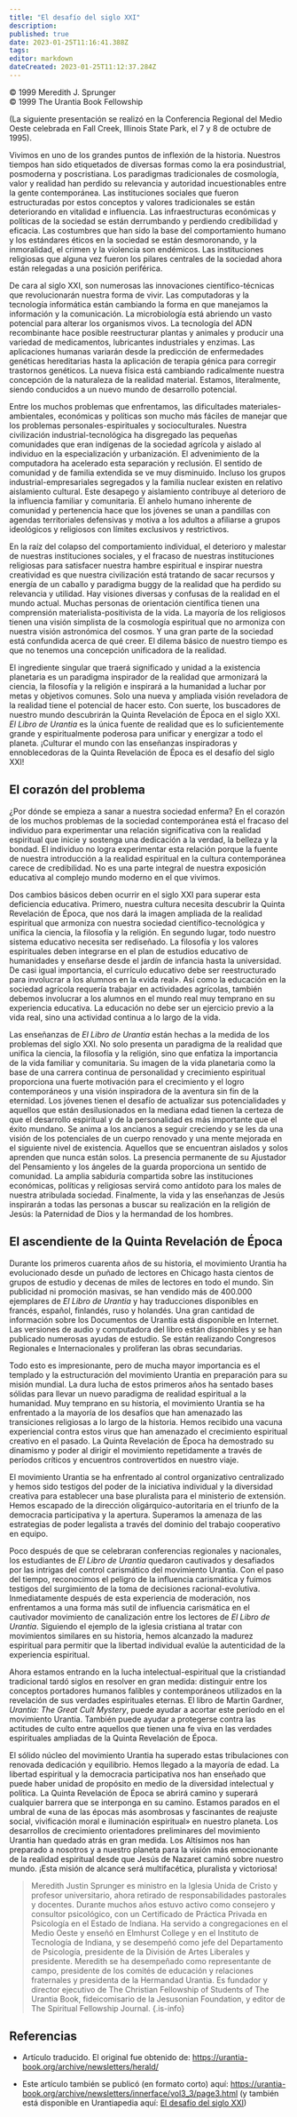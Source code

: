 ```yaml
---
title: "El desafío del siglo XXI"
description: 
published: true
date: 2023-01-25T11:16:41.388Z
tags:
editor: markdown
dateCreated: 2023-01-25T11:12:37.284Z
---
```


<p class="v-card v-sheet theme--light grey lighten-3 px-2">© 1999 Meredith J. Sprunger<br>© 1999 The Urantia Book Fellowship</p>

(La siguiente presentación se realizó en la Conferencia Regional del Medio Oeste celebrada en Fall Creek, Illinois State Park, el 7 y 8 de octubre de 1995).

Vivimos en uno de los grandes puntos de inflexión de la historia. Nuestros tiempos han sido etiquetados de diversas formas como la era posindustrial, posmoderna y poscristiana. Los paradigmas tradicionales de cosmología, valor y realidad han perdido su relevancia y autoridad incuestionables entre la gente contemporánea. Las instituciones sociales que fueron estructuradas por estos conceptos y valores tradicionales se están deteriorando en vitalidad e influencia. Las infraestructuras económicas y políticas de la sociedad se están derrumbando y perdiendo credibilidad y eficacia. Las costumbres que han sido la base del comportamiento humano y los estándares éticos en la sociedad se están desmoronando, y la inmoralidad, el crimen y la violencia son endémicos. Las instituciones religiosas que alguna vez fueron los pilares centrales de la sociedad ahora están relegadas a una posición periférica.

De cara al siglo XXI, son numerosas las innovaciones científico-técnicas que revolucionarán nuestra forma de vivir. Las computadoras y la tecnología informática están cambiando la forma en que manejamos la información y la comunicación. La microbiología está abriendo un vasto potencial para alterar los organismos vivos. La tecnología del ADN recombinante hace posible reestructurar plantas y animales y producir una variedad de medicamentos, lubricantes industriales y enzimas. Las aplicaciones humanas variarán desde la predicción de enfermedades genéticas hereditarias hasta la aplicación de terapia génica para corregir trastornos genéticos. La nueva física está cambiando radicalmente nuestra concepción de la naturaleza de la realidad material. Estamos, literalmente, siendo conducidos a un nuevo mundo de desarrollo potencial.

Entre los muchos problemas que enfrentamos, las dificultades materiales-ambientales, económicas y políticas son mucho más fáciles de manejar que los problemas personales-espirituales y socioculturales. Nuestra civilización industrial-tecnológica ha disgregado las pequeñas comunidades que eran indígenas de la sociedad agrícola y aislado al individuo en la especialización y urbanización. El advenimiento de la computadora ha acelerado esta separación y reclusión. El sentido de comunidad y de familia extendida se ve muy disminuido. Incluso los grupos industrial-empresariales segregados y la familia nuclear existen en relativo aislamiento cultural. Este desapego y aislamiento contribuye al deterioro de la influencia familiar y comunitaria. El anhelo humano inherente de comunidad y pertenencia hace que los jóvenes se unan a pandillas con agendas territoriales defensivas y motiva a los adultos a afiliarse a grupos ideológicos y religiosos con límites exclusivos y restrictivos.

En la raíz del colapso del comportamiento individual, el deterioro y malestar de nuestras instituciones sociales, y el fracaso de nuestras instituciones religiosas para satisfacer nuestra hambre espiritual e inspirar nuestra creatividad es que nuestra civilización está tratando de sacar recursos y energía de un caballo y paradigma buggy de la realidad que ha perdido su relevancia y utilidad. Hay visiones diversas y confusas de la realidad en el mundo actual. Muchas personas de orientación científica tienen una comprensión materialista-positivista de la vida. La mayoría de los religiosos tienen una visión simplista de la cosmología espiritual que no armoniza con nuestra visión astronómica del cosmos. Y una gran parte de la sociedad está confundida acerca de qué creer. El dilema básico de nuestro tiempo es que no tenemos una concepción unificadora de la realidad.

El ingrediente singular que traerá significado y unidad a la existencia planetaria es un paradigma inspirador de la realidad que armonizará la ciencia, la filosofía y la religión e inspirará a la humanidad a luchar por metas y objetivos comunes. Solo una nueva y ampliada visión reveladora de la realidad tiene el potencial de hacer esto. Con suerte, los buscadores de nuestro mundo descubrirán la Quinta Revelación de Época en el siglo XXI. _El Libro de Urantia_ es la única fuente de realidad que es lo suficientemente grande y espiritualmente poderosa para unificar y energizar a todo el planeta. ¡Culturar el mundo con las enseñanzas inspiradoras y ennoblecedoras de la Quinta Revelación de Época es el desafío del siglo XXI!

## El corazón del problema

¿Por dónde se empieza a sanar a nuestra sociedad enferma? En el corazón de los muchos problemas de la sociedad contemporánea está el fracaso del individuo para experimentar una relación significativa con la realidad espiritual que inicie y sostenga una dedicación a la verdad, la belleza y la bondad. El individuo no logra experimentar esta relación porque la fuente de nuestra introducción a la realidad espiritual en la cultura contemporánea carece de credibilidad. No es una parte integral de nuestra exposición educativa al complejo mundo moderno en el que vivimos.

Dos cambios básicos deben ocurrir en el siglo XXI para superar esta deficiencia educativa. Primero, nuestra cultura necesita descubrir la Quinta Revelación de Época, que nos dará la imagen ampliada de la realidad espiritual que armoniza con nuestra sociedad científico-tecnológica y unifica la ciencia, la filosofía y la religión. En segundo lugar, todo nuestro sistema educativo necesita ser rediseñado. La filosofía y los valores espirituales deben integrarse en el plan de estudios educativo de humanidades y enseñarse desde el jardín de infancia hasta la universidad. De casi igual importancia, el currículo educativo debe ser reestructurado para involucrar a los alumnos en la «vida real». Así como la educación en la sociedad agrícola requería trabajar en actividades agrícolas, también debemos involucrar a los alumnos en el mundo real muy temprano en su experiencia educativa. La educación no debe ser un ejercicio previo a la vida real, sino una actividad continua a lo largo de la vida.

Las enseñanzas de _El Libro de Urantia_ están hechas a la medida de los problemas del siglo XXI. No solo presenta un paradigma de la realidad que unifica la ciencia, la filosofía y la religión, sino que enfatiza la importancia de la vida familiar y comunitaria. Su imagen de la vida planetaria como la base de una carrera continua de personalidad y crecimiento espiritual proporciona una fuerte motivación para el crecimiento y el logro contemporáneos y una visión inspiradora de la aventura sin fin de la eternidad. Los jóvenes tienen el desafío de actualizar sus potencialidades y aquellos que están desilusionados en la mediana edad tienen la certeza de que el desarrollo espiritual y de la personalidad es más importante que el éxito mundano. Se anima a los ancianos a seguir creciendo y se les da una visión de los potenciales de un cuerpo renovado y una mente mejorada en el siguiente nivel de existencia. Aquellos que se encuentran aislados y solos aprenden que nunca están solos. La presencia permanente de su Ajustador del Pensamiento y los ángeles de la guarda proporciona un sentido de comunidad. La amplia sabiduría compartida sobre las instituciones económicas, políticas y religiosas servirá como antídoto para los males de nuestra atribulada sociedad. Finalmente, la vida y las enseñanzas de Jesús inspirarán a todas las personas a buscar su realización en la religión de Jesús: la Paternidad de Dios y la hermandad de los hombres.  

## El ascendiente de la Quinta Revelación de Época

Durante los primeros cuarenta años de su historia, el movimiento Urantia ha evolucionado desde un puñado de lectores en Chicago hasta cientos de grupos de estudio y decenas de miles de lectores en todo el mundo. Sin publicidad ni promoción masivas, se han vendido más de 400.000 ejemplares de _El Libro de Urantia_ y hay traducciones disponibles en francés, español, finlandés, ruso y holandés. Una gran cantidad de información sobre los Documentos de Urantia está disponible en Internet. Las versiones de audio y computadora del libro están disponibles y se han publicado numerosas ayudas de estudio. Se están realizando Congresos Regionales e Internacionales y proliferan las obras secundarias.  

Todo esto es impresionante, pero de mucha mayor importancia es el templado y la estructuración del movimiento Urantia en preparación para su misión mundial. La dura lucha de estos primeros años ha sentado bases sólidas para llevar un nuevo paradigma de realidad espiritual a la humanidad. Muy temprano en su historia, el movimiento Urantia se ha enfrentado a la mayoría de los desafíos que han amenazado las transiciones religiosas a lo largo de la historia. Hemos recibido una vacuna experiencial contra estos virus que han amenazado el crecimiento espiritual creativo en el pasado. La Quinta Revelación de Época ha demostrado su dinamismo y poder al dirigir el movimiento repetidamente a través de períodos críticos y encuentros controvertidos en nuestro viaje.

El movimiento Urantia se ha enfrentado al control organizativo centralizado y hemos sido testigos del poder de la iniciativa individual y la diversidad creativa para establecer una base pluralista para el ministerio de extensión. Hemos escapado de la dirección oligárquico-autoritaria en el triunfo de la democracia participativa y la apertura. Superamos la amenaza de las estrategias de poder legalista a través del dominio del trabajo cooperativo en equipo.

Poco después de que se celebraran conferencias regionales y nacionales, los estudiantes de _El Libro de Urantia_ quedaron cautivados y desafiados por las intrigas del control carismático del movimiento Urantia. Con el paso del tiempo, reconocimos el peligro de la influencia carismática y fuimos testigos del surgimiento de la toma de decisiones racional-evolutiva. Inmediatamente después de esta experiencia de moderación, nos enfrentamos a una forma más sutil de influencia carismática en el cautivador movimiento de canalización entre los lectores de _El Libro de Urantia_. Siguiendo el ejemplo de la iglesia cristiana al tratar con movimientos similares en su historia, hemos alcanzado la madurez espiritual para permitir que la libertad individual evalúe la autenticidad de la experiencia espiritual.

Ahora estamos entrando en la lucha intelectual-espiritual que la cristiandad tradicional tardó siglos en resolver en gran medida: distinguir entre los conceptos portadores humanos falibles y contemporáneos utilizados en la revelación de sus verdades espirituales eternas. El libro de Martin Gardner, _Urantia: The Great Cult Mystery_, puede ayudar a acortar este período en el movimiento Urantia. También puede ayudar a protegerse contra las actitudes de culto entre aquellos que tienen una fe viva en las verdades espirituales ampliadas de la Quinta Revelación de Época.

El sólido núcleo del movimiento Urantia ha superado estas tribulaciones con renovada dedicación y equilibrio. Hemos llegado a la mayoría de edad. La libertad espiritual y la democracia participativa nos han enseñado que puede haber unidad de propósito en medio de la diversidad intelectual y política. La Quinta Revelación de Época se abrirá camino y superará cualquier barrera que se interponga en su camino. Estamos parados en el umbral de «una de las épocas más asombrosas y fascinantes de reajuste social, vivificación moral e iluminación espiritual» en nuestro planeta. Los desarrollos de crecimiento orientadores preliminares del movimiento Urantia han quedado atrás en gran medida. Los Altísimos nos han preparado a nosotros y a nuestro planeta para la visión más emocionante de la realidad espiritual desde que Jesús de Nazaret caminó sobre nuestro mundo. ¡Esta misión de alcance será multifacética, pluralista y victoriosa!

> Meredith Justin Sprunger es ministro en la Iglesia Unida de Cristo y profesor universitario, ahora retirado de responsabilidades pastorales y docentes. Durante muchos años estuvo activo como consejero y consultor psicológico, con un Certificado de Práctica Privada en Psicología en el Estado de Indiana. Ha servido a congregaciones en el Medio Oeste y enseñó en Elmhurst College y en el Instituto de Tecnología de Indiana, y se desempeñó como jefe del Departamento de Psicología, presidente de la División de Artes Liberales y presidente. Meredith se ha desempeñado como representante de campo, presidente de los comités de educación y relaciones fraternales y presidenta de la Hermandad Urantia. Es fundador y director ejecutivo de The Christian Fellowship of Students of The Urantia Book, fideicomisario de la Jesusonian Foundation, y editor de The Spiritual Fellowship Journal.
{.is-info}

## Referencias

- Artículo traducido. El original fue obtenido de: https://urantia-book.org/archive/newsletters/herald/

- Este artículo también se publicó (en formato corto) aquí: https://urantia-book.org/archive/newsletters/innerface/vol3_3/page3.html (y también está disponible en Urantiapedia aquí: [El desafío del siglo XXI](/es/article/Meredith_Sprunger/The_Challenge_of_the_Twenty_first_Century))